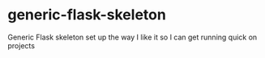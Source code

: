 # generic-flask-skeleton
Generic Flask skeleton set up the way I like it so I can get running quick on projects
